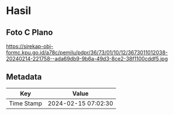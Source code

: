 # Hasil

## Foto C Plano

https://sirekap-obj-formc.kpu.go.id/a78c/pemilu/pdpr/36/73/01/10/12/3673011012038-20240214-221758--ada69db9-9b6a-49d3-8ce2-38f1100cddf5.jpg


## Metadata

| Key        | Value               |
| ---------- | ------------------- |
| Time Stamp | 2024-02-15 07:02:30 |



